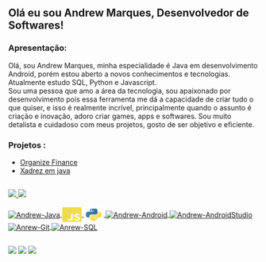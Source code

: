 ## Olá eu sou Andrew Marques, Desenvolvedor de Softwares!

### Apresentação:
Olá, sou Andrew Marques, minha especialidade é Java em desenvolvimento Android, porém estou aberto a novos conhecimentos e tecnologias. Atualmente estudo SQL, Python e Javascript.  
Sou uma pessoa que amo a área da tecnologia, sou apaixonado por desenvolvimento pois essa ferramenta me dá a capacidade de criar tudo o que quiser, e isso é realmente incrível, principalmente quando o assunto é criação e inovação, adoro criar games, apps e softwares. Sou muito detalista e cuidadoso com meus projetos, gosto de ser objetivo e eficiente.

### Projetos :
- [Organize Finance](https://github.com/AndrewMarques2018/Organize-Aplicativo-Android)
- [Xadrez em java](https://github.com/AndrewMarques2018/Game-Xadrez-em-Java)


##

<div align="left">
  <a href="https://github.com/AndrewMarques2018">
  <img height="150em" src="https://github-readme-stats.vercel.app/api?username=andrewmarques2018&show_icons=true&theme=merko&include_all_commits=true&count_private=true"/>
  <img height="150em" src="https://github-readme-stats.vercel.app/api/top-langs/?username=andrewmarques2018&layout=compact&langs_count=7&theme=merko"/>
</div>

<div style="display: inline_block"><br>
  <img align="center" alt="Andrew-Java" height="30" width="40" src="https://cdn.jsdelivr.net/gh/devicons/devicon/icons/java/java-original.svg">
  <img align="center" alt="Andrew-Js" height="30" width="40" src="https://raw.githubusercontent.com/devicons/devicon/master/icons/javascript/javascript-plain.svg">
  <img align="center" alt="Anrew-Python" height="30" width="40" src="https://raw.githubusercontent.com/devicons/devicon/master/icons/python/python-original.svg">
  <img align="center" alt="Andrew-Android" height="30" width="40" src="https://cdn.jsdelivr.net/gh/devicons/devicon/icons/android/android-original.svg">
  <img align="center" alt="Andrew-AndroidStudio" height="30" width="40" src="https://cdn.jsdelivr.net/gh/devicons/devicon/icons/androidstudio/androidstudio-original.svg">
  <img align="center" alt="Anrew-Git" height="30" width="40" src="https://cdn.jsdelivr.net/gh/devicons/devicon/icons/git/git-original.svg">
  <img align="center" alt="Anrew-SQL" height="30" width="40" src="https://cdn.jsdelivr.net/gh/devicons/devicon/icons/mysql/mysql-plain-wordmark.svg">
</div>
  
  ##
 
<div> 
  <a href="https://instagram.com/andrewmarquessilva" target="_blank"><img src="https://img.shields.io/badge/-Instagram-%23E4405F?style=for-the-badge&logo=instagram&logoColor=white" target="_blank"></a> 
  <a href = "mailto:andrewmarques2018@gmail.com"><img src="https://img.shields.io/badge/-Gmail-%23333?style=for-the-badge&logo=gmail&logoColor=white" target="_blank"></a>
  <a href="https://www.linkedin.com/in/andrewmarques2018" target="_blank"><img src="https://img.shields.io/badge/-LinkedIn-%230077B5?style=for-the-badge&logo=linkedin&logoColor=white" target="_blank"></a> 

</div>

